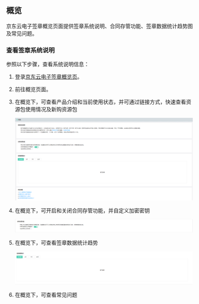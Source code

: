 ## **概览**

京东云电子签章概览页面提供签章系统说明、合同存管功能、签章数据统计趋势图及常见问题。

### **查看签章系统说明**

参照以下步骤，查看系统说明信息：

1. 登录[京东云电子签章概览页](https://cloudsign-console.jdcloud.com/sign)。

2. 前往概览页面。

3. 在概览下，可查看产品介绍和当前使用状态，并可通过链接方式，快速查看资源包使用情况及新购资源包

   ![概览页.png](/image/Electronic-Signature/概览页.png)

4. 在概览下，可开启和关闭合同存管功能，并自定义加密密钥

   ![合同存管.png](/image/Electronic-Signature/合同存管.png)

5. 在概览下，可查看签章数据统计趋势

   ![签章统计数据.png](/image/Electronic-Signature/签章统计数据.png)

6. 在概览下，可查看常见问题
